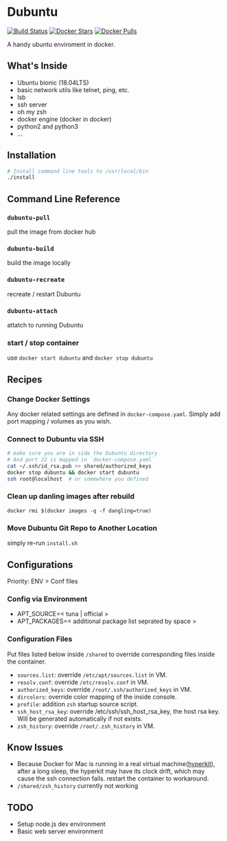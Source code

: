 # Dubuntu

[![Build Status](https://travis-ci.org/4Oranges/Dubuntu.svg)](https://travis-ci.org/4Oranges/Dubuntu) [![Docker Stars](https://img.shields.io/docker/stars/4oranges/dubuntu.svg)](https://hub.docker.com/r/4oranges/dubuntu/) [![Docker Pulls](https://img.shields.io/docker/pulls/4oranges/dubuntu.svg)](https://hub.docker.com/r/4oranges/dubuntu/) 

A handy ubuntu enviroment in docker.

## What's Inside
- Ubuntu bionic (18.04LTS)
- basic network utils like telnet, ping, etc.
- lsb
- ssh server
- oh my zsh
- docker engine (docker in docker)
- python2 and python3
- ...


## Installation
```bash
# Install command line tools to /usr/local/bin
./install
```

## Command Line Reference
### `dubuntu-pull`
pull the image from docker hub

### `dubuntu-build`
build the image locally

### `dubuntu-recreate`
recreate / restart Dubuntu

### `dubuntu-attach`
attatch to running Dubuntu

### start / stop container
use `docker start dubuntu` and `docker stop dubuntu`

## Recipes
### Change Docker Settings
Any docker related settings are defined in `docker-compose.yaml`. Simply add port mapping / volumes as you wish.

### Connect to Dubuntu via SSH
```bash
# make sure you are in side the Dubuntu directory
# And port 22 is mapped in `docker-compose.yaml`
cat ~/.ssh/id_rsa.pub >> shared/authorized_keys
docker stop dubuntu && docker start dubuntu
ssh root@localhost	# or somewhere you defined
```

### Clean up danling images after rebuild
`docker rmi $(docker images -q -f dangling=true)`

### Move Dubuntu Git Repo to Another Location
simply re-run `install.sh`

## Configurations
Priority: ENV > Conf files

### Config via Environment
- APT_SOURCE=< tuna | official >
- APT_PACKAGES=< additional package list seprated by space >

### Configuration Files
Put files listed below inside `/shared` to override corresponding files inside the container.
- `sources.list`: override `/etc/apt/sources.list` in VM.
- `resolv.conf`: override `/etc/resolv.conf` in VM.
- `authorized_keys`: override `/root/.ssh/authorized_keys` in VM.
- `dircolors`: override color mapping of the inside console.
- `profile`: addition `zsh` startup source script.
- `ssh_host_rsa_key`: override /etc/ssh/ssh_host_rsa_key, the host rsa key. Will be generated automatically if not exists.
- `zsh_history`: override `/root/.zsh_history` in VM.

## Know Issues
- Because Docker for Mac is running in a real virtual machine([hyperkit](https://github.com/moby/hyperkit)), after a long sleep, the hyperkit may have its clock drift, which may cause the ssh connection fails. restart the container to workaround.
- `/shared/zsh_history` currently not working

## TODO
- Setup node.js dev environment
- Basic web server environment

